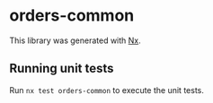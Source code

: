 # orders-common

This library was generated with [Nx](https://nx.dev).

## Running unit tests

Run `nx test orders-common` to execute the unit tests.
